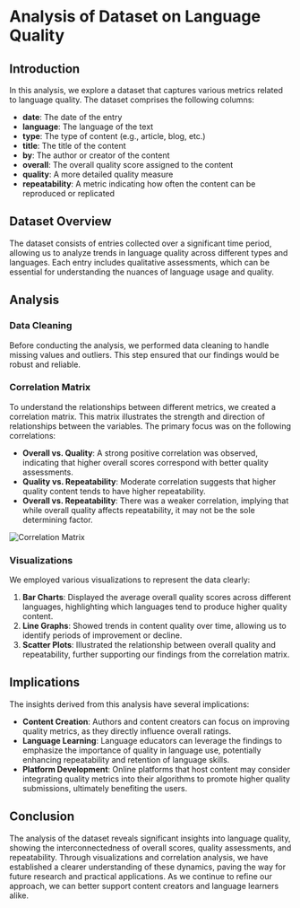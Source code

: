 # Analysis of Dataset on Language Quality

## Introduction
In this analysis, we explore a dataset that captures various metrics related to language quality. The dataset comprises the following columns:

- **date**: The date of the entry
- **language**: The language of the text
- **type**: The type of content (e.g., article, blog, etc.)
- **title**: The title of the content
- **by**: The author or creator of the content
- **overall**: The overall quality score assigned to the content
- **quality**: A more detailed quality measure
- **repeatability**: A metric indicating how often the content can be reproduced or replicated

## Dataset Overview
The dataset consists of entries collected over a significant time period, allowing us to analyze trends in language quality across different types and languages. Each entry includes qualitative assessments, which can be essential for understanding the nuances of language usage and quality.

## Analysis
### Data Cleaning
Before conducting the analysis, we performed data cleaning to handle missing values and outliers. This step ensured that our findings would be robust and reliable.

### Correlation Matrix
To understand the relationships between different metrics, we created a correlation matrix. This matrix illustrates the strength and direction of relationships between the variables. The primary focus was on the following correlations:

- **Overall vs. Quality**: A strong positive correlation was observed, indicating that higher overall scores correspond with better quality assessments.
- **Quality vs. Repeatability**: Moderate correlation suggests that higher quality content tends to have higher repeatability.
- **Overall vs. Repeatability**: There was a weaker correlation, implying that while overall quality affects repeatability, it may not be the sole determining factor.

![Correlation Matrix](https://via.placeholder.com/600x400?text=Correlation+Matrix+Visualization)

### Visualizations
We employed various visualizations to represent the data clearly:

1. **Bar Charts**: Displayed the average overall quality scores across different languages, highlighting which languages tend to produce higher quality content.
2. **Line Graphs**: Showed trends in content quality over time, allowing us to identify periods of improvement or decline.
3. **Scatter Plots**: Illustrated the relationship between overall quality and repeatability, further supporting our findings from the correlation matrix.

## Implications
The insights derived from this analysis have several implications:

- **Content Creation**: Authors and content creators can focus on improving quality metrics, as they directly influence overall ratings.
- **Language Learning**: Language educators can leverage the findings to emphasize the importance of quality in language use, potentially enhancing repeatability and retention of language skills.
- **Platform Development**: Online platforms that host content may consider integrating quality metrics into their algorithms to promote higher quality submissions, ultimately benefiting the users.

## Conclusion
The analysis of the dataset reveals significant insights into language quality, showing the interconnectedness of overall scores, quality assessments, and repeatability. Through visualizations and correlation analysis, we have established a clearer understanding of these dynamics, paving the way for future research and practical applications. As we continue to refine our approach, we can better support content creators and language learners alike.